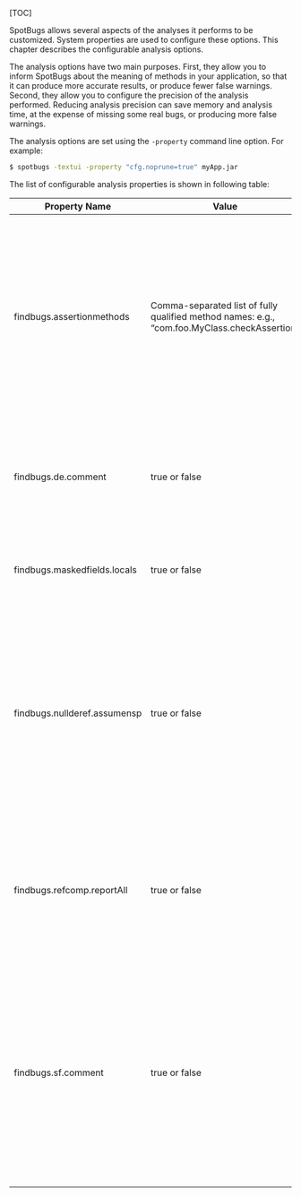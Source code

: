 [TOC]

SpotBugs allows several aspects of the analyses it performs to be customized. System properties are used to configure these options. This chapter describes the configurable analysis options.

The analysis options have two main purposes. First, they allow you to inform SpotBugs about the meaning of methods in your application, so that it can produce more accurate results, or produce fewer false warnings. Second, they allow you to configure the precision of the analysis performed. Reducing analysis precision can save memory and analysis time, at the expense of missing some real bugs, or producing more false warnings.

The analysis options are set using the `-property` command line option. For example:

```bash
$ spotbugs -textui -property "cfg.noprune=true" myApp.jar
```

The list of configurable analysis properties is shown in following table:

| Property Name | Value | Meaning|
| --- | --- | --- |
| findbugs.assertionmethods| Comma-separated list of fully qualified method names: e.g., “com.foo.MyClass.checkAssertion” | This property specifies the names of methods that are used to check program assertions. Specifying these methods allows the null pointer dereference bug detector to avoid reporting false warnings for values which are checked by assertion methods. |
| findbugs.de.comment| true or false| If true, the DroppedException detector scans source code for empty catch blocks for a comment, and if one is found, does not report a warning. |
| findbugs.maskedfields.locals| true or false | If true, emit low priority warnings for local variables which obscure fields. Default is false. |
| findbugs.nullderef.assumensp | true or false | not used (intention: If true, the null dereference detector assumes that any reference value returned from a method or passed to a method in a parameter might be null. Default is false. Note that enabling this property will very likely cause a large number of false warnings to be produced.)|
| findbugs.refcomp.reportAll | true or false | If true, all suspicious reference comparisons using the == and != operators are reported.,If false, only one such warning is issued per method.,Default is false. |
| findbugs.sf.comment | true or false | If true, the SwitchFallthrough detector will only report warnings for cases where the source code does not have a comment containing the words “fall” or “nobreak”. (An accurate source path must be used for this feature to work correctly.) This helps find cases where the switch fallthrough is likely to be unintentional. |
